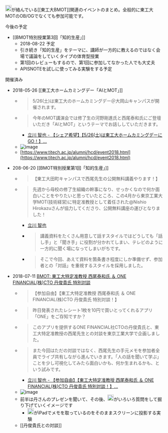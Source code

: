 
<img src='https://scrapbox.io/api/pages/nishio/nishio/icon' alt='nishio.icon' height="19.5"/>が絡んでいる[[東工大BMOT]]関連のイベントのまとめ。全般的に東工大MOTのOB/OGでなくても参加可能です。

今後の予定

- [[BMOT特別授業第3回「知的生産」]]
    - 2018-08-22 予定
    - 引き続き「知的生産」をテーマに、講師が一方的に教えるのではなく会場で議論をしていくタイプの体育型授業
    - 第1回のレビューもするので、第1回に参加してなかった人でも大丈夫
    - APISNOTEを試しに使ってみる実験をする予定

開催済み
- 2018-05-26 [[東工大ホームカミングデー「AIとMOT」]]
    - > 5/26(土)は東工大のホームカミングデー＠大岡山キャンパスが開催されます。
    - >  今年のMOT講演会では修了生の河野剛進氏と西尾泰和氏にご登壇いただき「AIとMOT」というテーマでお話ししていただきます。
        - [立川 智也 - 【シェア希望】【5/26(土)は東工大ホームカミングデーにGO！】...](https://www.facebook.com/photo.php?fbid=10212630911836823&set=a.10204042236765314.1073741829.1505859477&type=3)
    - ![image](https://gyazo.com/88ab7637e8ff4ec6e066233f8dc16a87/thumb/1000)
    - [https://www.titech.ac.jp/alumni/hcd/event2018.html](https://www.titech.ac.jp/alumni/hcd/event2018.html)

- 208-06-20 [[BMOT特別授業第1回「知的生産」]]
    - > 【東工大田町キャンパスで西尾先生の公開無料講義やります！】
    - >  先週から母校の修了生組織の幹事になり、せっかくなので何か面白いことをやりたいと思っていたところ、この4月から東京工業大学MOT(技術経営)に特定准教授として着任された@Nishio Hirokazuさんが協力してくださり、公開無料講座の運びとなりました！
        - [立川 智也](https://www.facebook.com/photo.php?fbid=10212849492341199&set=a.10204042236765314.1073741829.1505859477&type=3&theater)
        - > 講義資料をたくさん用意して話すスタイルではどうしても「話し手」と「聞き手」に役割が分かれてしまい、テレビのように一方的に聞く場になってしまいがちです。
        - >  そこで今回、あえて資料を箇条書き程度にしか準備せず、参加者との「対話」を重視するスタイルを採用しました。

- 2018-07-11 [BMOT: 東工大特定准教授 西尾泰和氏 ＆ ONE FINANCIAL(株)CTO 丹俊貴氏 特別対談](https://www.facebook.com/events/2042240129349257/?notif_t=plan_admin_added¬if_id=1529009261831415)
    - > 【参加自由】【東工大特定准教授 西尾泰和氏 ＆ ONE FINANCIAL(株)CTO 丹俊貴氏 特別対談！】
    - >  昨日発表されたレシート1枚を10円で買いとってくれるアプリ「ONE」をご存知ですか？
    - >  このアプリを提供するONE FINANCIAL社CTOの丹俊貴氏と、東工大特定准教授の西尾先生との対談を東京工業大学で企画しました。
    - >  また今回はただの対談ではなく、西尾先生の手元メモを参加者全員でライブ共有しながら進んでいきます。「人の話を聞いて学ぶ」ことを少し可視化してみたら面白いかも、何か生まれるかも、という試みです。
        - [立川 智也 - 【参加自由】【東工大特定准教授 西尾泰和氏 ＆ ONE FINANCIAL(株)CTO 丹俊貴氏 特別対談！】...](https://www.facebook.com/tomoya.tatekawa/posts/10212900309811604)
    - ![image](https://gyazo.com/05af3288e7a27e5c3b8c3557744663a0/thumb/1000)
    - 前半は丹さんのプレゼンを聞いて、その後、<img src='https://scrapbox.io/api/pages/nishio/nishio/icon' alt='nishio.icon' height="19.5"/>がいろいろ質問をして掘り下げていくイメージです
        - <img src='https://scrapbox.io/api/pages/nishio/nishio/icon' alt='nishio.icon' height="19.5"/>がiPadでメモを取っているのをそのままスクリーンに投影する実験
    - [[丹俊貴氏との対談]]
